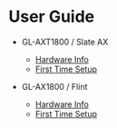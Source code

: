 # User Guide

- GL-AXT1800 / Slate AX
    - [Hardware Info](gl-axt1800/hardware_info)
    - [First Time Setup](gl-axt1800/first_time_setup)

- GL-AX1800 / Flint
    - [Hardware Info](gl-ax1800/hardware_info)
    - [First Time Setup](gl-ax1800/first_time_setup)
